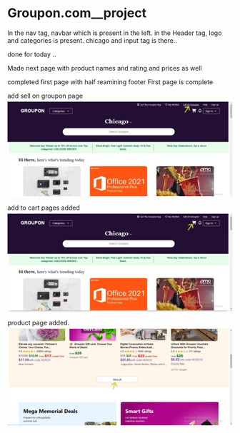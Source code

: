 # Groupon.com__project
In the nav tag, navbar which is present in the left.
in the Header tag, logo and categories is present.
chicago and input tag is there..

done for today ..

Made next page with product names and rating and prices as well

completed first page with half reamining footer
First page is complete


add sell on groupon page
![alt text](<WhatsApp Image 2024-05-30 at 10.13.03 PM.jpeg>)


add to cart pages added
![alt text](<WhatsApp Image 2024-05-30 at 10.13.02 PM.jpeg>)


product page added.
![alt text](<WhatsApp Image 2024-05-30 at 10.13.02 PM (1).jpeg>)




